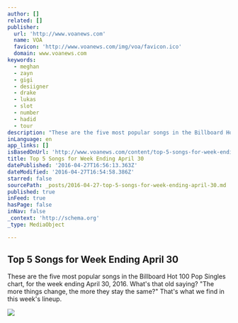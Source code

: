 ```yaml
---
author: []
related: []
publisher:
  url: 'http://www.voanews.com'
  name: VOA
  favicon: 'http://www.voanews.com/img/voa/favicon.ico'
  domain: www.voanews.com
keywords:
  - meghan
  - zayn
  - gigi
  - desiigner
  - drake
  - lukas
  - slot
  - number
  - hadid
  - tour
description: "These are the five most popular songs in the Billboard Hot 100 Pop Singles chart, for the week ending April 30, 2016. What's that old saying? \"The more things change, the more they stay the same?\" That's what we find in this week's lineup."
inLanguage: en
app_links: []
isBasedOnUrl: 'http://www.voanews.com/content/top-5-songs-for-week-ending-april-30/3304826.html'
title: Top 5 Songs for Week Ending April 30
datePublished: '2016-04-27T16:56:13.363Z'
dateModified: '2016-04-27T16:54:58.386Z'
starred: false
sourcePath: _posts/2016-04-27-top-5-songs-for-week-ending-april-30.md
published: true
inFeed: true
hasPage: false
inNav: false
_context: 'http://schema.org'
_type: MediaObject

---
```

<article style=""><h1>Top 5 Songs for Week Ending April 30</h1><p>These are the five most popular songs in the Billboard Hot 100 Pop Singles chart, for the week ending April 30, 2016. What's that old saying? "The more things change, the more they stay the same?" That's what we find in this week's lineup.</p><img src="http://gdb.voanews.com/23D906D5-43A8-4397-8F3D-AE4EDA5A7FBB_cx0_cy3_cw0_mw1024_mh1024_s.jpg" /></article>